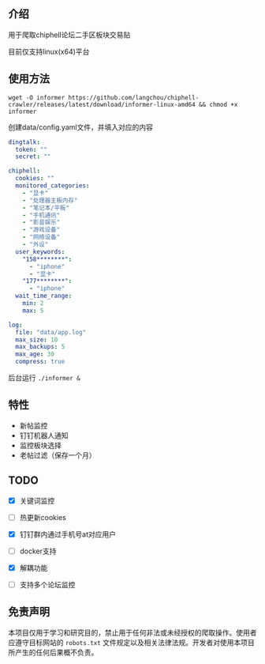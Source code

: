 ## 介绍
用于爬取chiphell论坛二手区板块交易贴

目前仅支持linux(x64)平台

## 使用方法

`wget -O informer https://github.com/langchou/chiphell-crawler/releases/latest/download/informer-linux-amd64 && chmod +x informer`

创建data/config.yaml文件，并填入对应的内容

``` yaml
dingtalk:
  token: ""
  secret: ""

chiphell:
  cookies: ""
  monitored_categories:
    - "显卡"
    - "处理器主板内存"
    - "笔记本/平板"
    - "手机通讯"
    - "影音娱乐"
    - "游戏设备"
    - "网络设备"
    - "外设"
  user_keywords:
    "158********":
      - "iphone"
      - "显卡"
    "177********":
      - "iphone"
  wait_time_range:
    min: 2
    max: 5

log:
  file: "data/app.log"
  max_size: 10
  max_backups: 5
  max_age: 30
  compress: true

```

后台运行
`./informer &`


## 特性

- 新帖监控
- 钉钉机器人通知
- 监控板块选择
- 老帖过滤（保存一个月）


## TODO

- [x] 关键词监控
- [ ] 热更新cookies
- [x] 钉钉群内通过手机号at对应用户
- [ ] docker支持
- [x] 解耦功能
- [ ] 支持多个论坛监控


## 免责声明

本项目仅用于学习和研究目的，禁止用于任何非法或未经授权的爬取操作。使用者应遵守目标网站的 `robots.txt` 文件规定以及相关法律法规。开发者对使用本项目所产生的任何后果概不负责。
